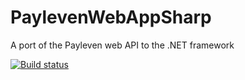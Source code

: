 # PaylevenWebAppSharp
A port of the Payleven web API to the .NET framework

[![Build status](https://ci.appveyor.com/api/projects/status/a362pwpp7k3onyah?svg=true)](https://ci.appveyor.com/project/petrhaus/paylevenwebappsharp)
